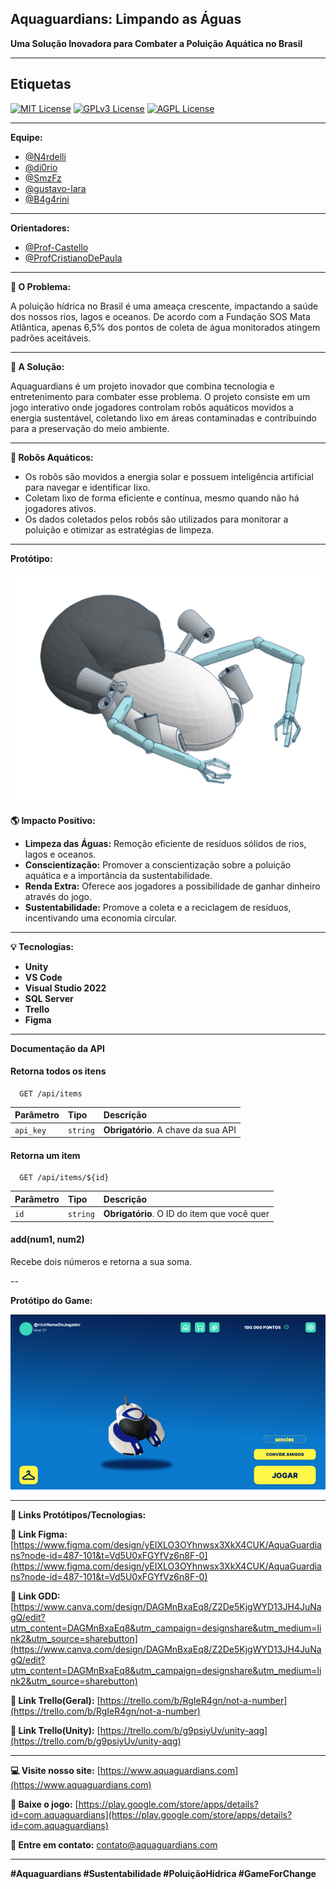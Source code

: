 ## Aquaguardians: Limpando as Águas

**Uma Solução Inovadora para Combater a Poluição Aquática no Brasil**

---

## Etiquetas

[![MIT License](https://img.shields.io/badge/License-MIT-green.svg)](https://choosealicense.com/licenses/mit/)
[![GPLv3 License](https://img.shields.io/badge/License-GPL%20v3-yellow.svg)](https://opensource.org/licenses/)
[![AGPL License](https://img.shields.io/badge/license-AGPL-blue.svg)](http://www.gnu.org/licenses/agpl-3.0)

---

**Equipe:**

- [@N4rdelli](https://www.github.com/N4rdelli)
- [@di0rio](https://www.github.com/di0rio) 
- [@SmzFz](https://www.github.com/SmzFz) 
- [@gustavo-lara](https://www.github.com/gustavo-lara)
- [@B4g4rini](https://www.github.com/B4g4rini)

---

**Orientadores:**

- [@Prof-Castello](https://www.github.com/Prof-Castello) 
- [@ProfCristianoDePaula](https://www.github.com/ProfCristianoDePaula) 

---

**🌊 O Problema:**

A poluição hídrica no Brasil é uma ameaça crescente, impactando a saúde dos nossos rios, lagos e oceanos. De acordo com a Fundação SOS Mata Atlântica, apenas 6,5% dos pontos de coleta de água monitorados atingem padrões aceitáveis.

---

**🤖 A Solução:**

Aquaguardians é um projeto inovador que combina tecnologia e entretenimento para combater esse problema. O projeto consiste em um jogo interativo onde jogadores controlam robôs aquáticos movidos a energia sustentável, coletando lixo em áreas contaminadas e contribuindo para a preservação do meio ambiente.

---

**🤖 Robôs Aquáticos:**

- Os robôs são movidos a energia solar e possuem inteligência artificial para navegar e identificar lixo.
- Coletam lixo de forma eficiente e contínua, mesmo quando não há jogadores ativos.
- Os dados coletados pelos robôs são utilizados para monitorar a poluição e otimizar as estratégias de limpeza.

---

**Protótipo:**

<center>
<a>
<img src="./img/prototipo-removebg-preview.png">
</a>
</center>

**🌎 Impacto Positivo:**

- **Limpeza das Águas:** Remoção eficiente de resíduos sólidos de rios, lagos e oceanos.
- **Conscientização:** Promover a conscientização sobre a poluição aquática e a importância da sustentabilidade.
- **Renda Extra:** Oferece aos jogadores a possibilidade de ganhar dinheiro através do jogo.
- **Sustentabilidade:** Promove a coleta e a reciclagem de resíduos, incentivando uma economia circular.

---

**💡 Tecnologias:**

- **Unity**
- **VS Code** 
- **Visual Studio 2022**
- **SQL Server**
- **Trello**
- **Figma**


---

**Documentação da API**

#### Retorna todos os itens

```http
  GET /api/items
```

| Parâmetro   | Tipo       | Descrição                           |
| :---------- | :--------- | :---------------------------------- |
| `api_key` | `string` | **Obrigatório**. A chave da sua API |

#### Retorna um item

```http
  GET /api/items/${id}
```

| Parâmetro   | Tipo       | Descrição                                   |
| :---------- | :--------- | :------------------------------------------ |
| `id`      | `string` | **Obrigatório**. O ID do item que você quer |

#### add(num1, num2)

Recebe dois números e retorna a sua soma.

--


**Protótipo do Game:**

<center>
<a>
<img src="./img/telaLobby.png">
</a>
</center>


---

**👾 Links Protótipos/Tecnologias:**

**🔗 Link Figma:** [https://www.figma.com/design/yEIXLO3OYhnwsx3XkX4CUK/AquaGuardians?node-id=487-101&t=Vd5U0xFGYfVz6n8F-0](https://www.figma.com/design/yEIXLO3OYhnwsx3XkX4CUK/AquaGuardians?node-id=487-101&t=Vd5U0xFGYfVz6n8F-0)

**🔗 Link GDD:** [https://www.canva.com/design/DAGMnBxaEq8/Z2De5KjgWYD13JH4JuNagQ/edit?utm_content=DAGMnBxaEq8&utm_campaign=designshare&utm_medium=link2&utm_source=sharebutton](https://www.canva.com/design/DAGMnBxaEq8/Z2De5KjgWYD13JH4JuNagQ/edit?utm_content=DAGMnBxaEq8&utm_campaign=designshare&utm_medium=link2&utm_source=sharebutton)

**🔗 Link Trello(Geral):** [https://trello.com/b/RgIeR4gn/not-a-number](https://trello.com/b/RgIeR4gn/not-a-number)

**🔗 Link Trello(Unity):** [https://trello.com/b/g9psiyUv/unity-aqg](https://trello.com/b/g9psiyUv/unity-aqg)

---




**💻 Visite nosso site:** [https://www.aquaguardians.com](https://www.aquaguardians.com)

**📱 Baixe o jogo:** [https://play.google.com/store/apps/details?id=com.aquaguardians](https://play.google.com/store/apps/details?id=com.aquaguardians)

**🤝 Entre em contato:** [contato@aquaguardians.com](contato@aquaguardians.com)

---

**#Aquaguardians #Sustentabilidade #PoluiçãoHídrica #GameForChange**
